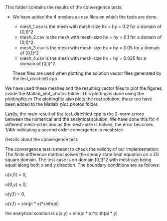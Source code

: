 
This folder contains the results of the convergence tests:

- We have added the 4 meshes as csv files on which the tests are done. 
	- mesh_1.csv is the mesh with mesh-size hx = hy = 0.2 for a domain of [0,1]^2
	- mesh_2.csv is the mesh with mesh-size hx = hy = 0.1 for a domain of [0,1]^2
	- mesh_3.csv is the mesh with mesh-size hx = hy = 0.05 for a domain of [0,1]^2
	- mesh_4.csv is the mesh with mesh-size hx = hy = 0.025 for a domain of [0,1]^2
	
	These files are used when plotting the solution vector files generated by the test_dirichlett.cpp.
	
We have used these meshes and the resulting vector files to plot the figures inside the Matlab_plot_photos folder. This plotting is done using the plottingfile.m 
The plottingfile also plots the real solution, these too have been added to the Matlab_plot_photos folder.

Lastly, the main result of the test_dirichlett.cpp is the 2-norm errors between the numerical and the analytical solution. 
We have done this for 4 different mesh-sizes and as the mesh-size is halved, the error becomes 1/4th indicating a second order convergence in meshsize.

Details about the convergence test:

The convergence test is meant to check the validity of our implementation. 
The finite difference method solves the steady state heat equation on a 2D square domain.
The test case is on domain [0,1]^2 with meshsize being equal along both x and y direction.
The boundary conditions are as follows:

u(x,0) = 0,

u(0,y) = 0,

u(y,1) = 0,

u(x,1) = sin(pi * x)*sinh(pi)

the analytical solution is u(x,y) = sin(pi * x)*sinh(pi * y)




